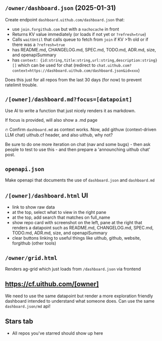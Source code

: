 ## `/owner/dashboard.json` (2025-01-31)

Create endpoint `dashboard.uithub.com/dashboard.json` that:

- use `join.forgithub.com` but with a `nachocache` in front
- Returns KV value immediately (or loads if not yet or `?refresh=true`)
- Calls `waitUntil` that calls queue to fetch from `join` if KV >1h old or if there was a `?refresh=true`
- has README.md, CHANGELOG.md, SPEC.md, TODO.md, ADR.md, size, and openapiSummary
- has `context: {id:string,title:string,url:string,description:string}[]` which can be used for chat (redirect to `chat.uithub.com?context=https://dashboard.uithub.com/dashboard.json&id=xxx`)

Does this just for all repos from the last 30 days (for now) to prevent ratelimit trouble.

## `/[owner]/dashboard.md?focus=[datapoint]`

Use AI to write a function that just nicely renders it as markdown.

If focus is provided, will also show a .md page

🔥 Confirm `dashboard.md` as context works. Now, add githuw (context-driven LLM chat) uithub.cf header, and also uithub, why not?

Be sure to do one more iteration on chat (nav and some bugs) - then ask people to test to use this - and then prepare a 'announching uithub chat' post.

## `openapi.json`

Make openapi that documents the use of `dashboard.json` and `dashboard.md`

## `/[owner]/dashboard.html` UI

- link to show raw data
- at the top, select what to view in the right pane
- at the top, add search that matches on full_name
- show repo card with screenshot on the left, pane at the right that renders a datapoint such as README.md, CHANGELOG.md, SPEC.md, TODO.md, ADR.md, size, and openapiSummary
- clear buttons linking to useful things like uithub, github, website, forgithub (other tools)

## `/owner/grid.html`

Renders ag-grid which just loads from `/dashboard.json` via frontend

## https://cf.uithub.com/[owner]

We need to use the same datapoint but render a more exploration friendly dashboard intended to understand what someone does. Can use the same `dashboard.json/md` api!

## Stars tab

- All repos you've starred should show up here

